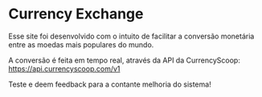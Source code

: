 # Currency Exchange

Esse site foi desenvolvido com o intuito de facilitar a conversão monetária entre as moedas mais populares do mundo.

A conversão é feita em tempo real, através da API da CurrencyScoop: https://api.currencyscoop.com/v1

Teste e deem feedback para a contante melhoria do sistema!